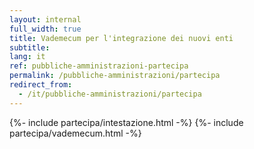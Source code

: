 ```yaml
---
layout: internal
full_width: true
title: Vademecum per l'integrazione dei nuovi enti
subtitle: 
lang: it
ref: pubbliche-amministrazioni-partecipa
permalink: /pubbliche-amministrazioni/partecipa
redirect_from:
  - /it/pubbliche-amministrazioni/partecipa
---
```

{%- include partecipa/intestazione.html -%}
{%- include partecipa/vademecum.html -%}